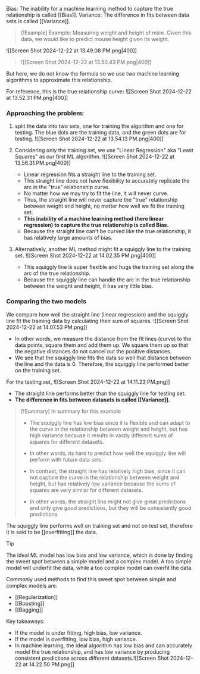 Bias: The inability for a machine learning method to capture the true relationship is called [[Bias]]. Variance: The difference in fits between data sets is called [[Variance]].

>[!Example] Example: Measuring weight and height of mice. 
>Given this data, we would like to predict mouse height given its weight. 
>
![[Screen Shot 2024-12-22 at 13.49.08 PM.png|400]]
> ![[Screen Shot 2024-12-22 at 13.50.43 PM.png|400]]

But here, we do not know the formula so we use two machine learning algorithms to approximate this relationship.

For reference, this is the true relationship curve:
![[Screen Shot 2024-12-22 at 13.52.31 PM.png|400]]

### Approaching the problem:
1. split the data into two sets, one for training the algorithm and one for testing. The blue dots are the training data, and the green dots are for testing.
	![[Screen Shot 2024-12-22 at 13.54.13 PM.png|400]]

2. Considering only the training set, we use "Linear Regression" aka "Least Squares" as our first ML algorithm.
	![[Screen Shot 2024-12-22 at 13.56.31 PM.png|400]]
	- Linear regression fits a straight line to the training set.
	- This straight line does not have flexibility to accurately replicate the arc in the "true" relationship curve.
	- No matter how we may try to fit the line, it will never curve.
	- Thus, the straight line will never capture the "true" relationship between weight and height, no matter how well we fit the training set.
	- **This inability of a machine learning method (here linear regression) to capture the true relationship is called Bias.**
	- Because the straight line can't be curved like the true relationship, it has relatively large amounts of bias.

3. Alternatively, another ML method might fit a squiggly line to the training set. 
	![[Screen Shot 2024-12-22 at 14.02.35 PM.png|400]]
	- This squiggly line is super flexible and hugs the training set along the arc of the true relationship. 
	- Because the squiggly line can handle the arc in the true relationship between the weight and height, it has very little bias. 

### Comparing the two models
We compare how well the straight line (linear regression) and the squiggly line fit the training data by calculating their sum of squares.
![[Screen Shot 2024-12-22 at 14.07.53 PM.png]]

- In other words, we measure the distance from the fit lines (curve) to the data points, square them and add them up. We square them up so that the negative distances do not cancel out the positive distances.
- We see that the squiggly line fits the data so well that distance between the line and the data is 0. Therefore, the squiggly line performed better on the training set.

For the testing set,
![[Screen Shot 2024-12-22 at 14.11.23 PM.png]]

- The straight line performs better than the squiggly line for testing set.
- **The difference in fits between datasets is called [[Variance]].**

> [!Summary] In summary for this example
>- The squiggly line has low bias since it is flexible and can adapt to the curve in the relationship between weight and height, but has high variance because it results in vastly different sums of squares for different datasets.
>- In other words, its hard to predict how well the squiggly line will perform with future data sets.
>
>- In contrast, the straight line has relatively high bias, since it can not capture the curve in the relationship between weight and height, but has relatively low variance because the sums of squares are very similar for different datasets.
>- In other words, the straight line might not give great predictions and only give good predictions, but they will be consistently good predictions. 

The squiggly line performs well on training set and not on test set, therefore it is said to be [[overfitting]] the data. 

>[!Tip]
>The ideal ML model has low bias and low variance, which is done by finding the sweet spot between a simple model and a complex model. A too simple model will underfit the data, while a too complex model can overfit the data.

Commonly used methods to find this sweet spot between simple and complex models are:
- [[Regularization]]
- [[Boosting]]
- [[Bagging]]

Key takeaways:
- If the model is under fitting, high bias, low variance.
- If the model is overfitting, low bias, high variance.
- In machine learning, the ideal algorithm has low bias and can accurately model the true relationship, and has low variance by producing consistent predictions across different datasets.![[Screen Shot 2024-12-22 at 14.22.50 PM.png]]

